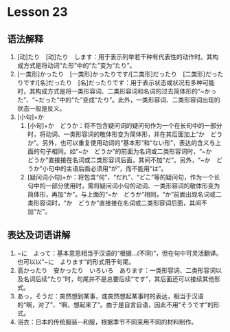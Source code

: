 # Lesson 23

## 语法解释

1. [动]たり　[动]たり　します：用于表示列举若干种有代表性的动作时。其构成方式是将动词“た形”中的“た”变为“たり”。
2. [一类形]かったり　[一类形]かったりです/[二类形]だったり　[二类形]だったりです/[名]だったり　[名]だったりです：用于表示状态或状况有多种可能时，其构成方式是将一类形容词、二类形容词和名词的过去简体形的“~かった”、“~だった”中的“た”变成“たり”。此外，一类形容词、二类形容词出现的状态一般是反义。
3. [小句]+か
	1. [小句]+か　どうか：将不包含疑问词的疑问句作为一个在长句中的一部分时，将动词、一类形容词的敬体形变为简体形，并在其后面加上“か　どうか”。另外，也可以重复使用动词的“基本形”和“ない形”，表达的含义与上面的句子相同。如“~か　どうか”的前面为名词或二类形容词时，“~か　どうか”直接接在名词或二类形容词后面，其间不加“だ”。另外，“~か　どうか”小句中的主语后面必须用“が”，而不能用“は”。
	2. [疑问词小句]+か：将包含“何”、“だれ”、“どこ”等的疑问句，作为一个长句中的一部分使用时，需将疑问词小句的动词、一类形容词的敬体形变为简体形，再加“か”。与上面的“~か　どうか”相同，“か”前面出现名词或二类形容词时，“か　どうか”直接接在名词或二类形容词后面，其间不加“だ”。

## 表达及词语讲解

1. ~に　よって：基本意思相当于汉语的“根据...(不同)”，但在句中可灵活翻译。也可以以“~に　よります”的形式用于句尾。
2. 高かったり　安かったり　いろいろ　あります：一类形容词、二类形容词以及名词后续“たり”时，句尾并不是总要后续“です”，其后面还可以接续其他形式。
3. あっ，そうだ：突然想到某事，或突然想起某事时的表达，相当于汉语的“啊，对了”、“啊，想起来了”。由于是自言自语，因此不用“そうです”的形式。
4. 浴衣：日本的传统服装--和服，根据季节不同采用不同的材料制作。
